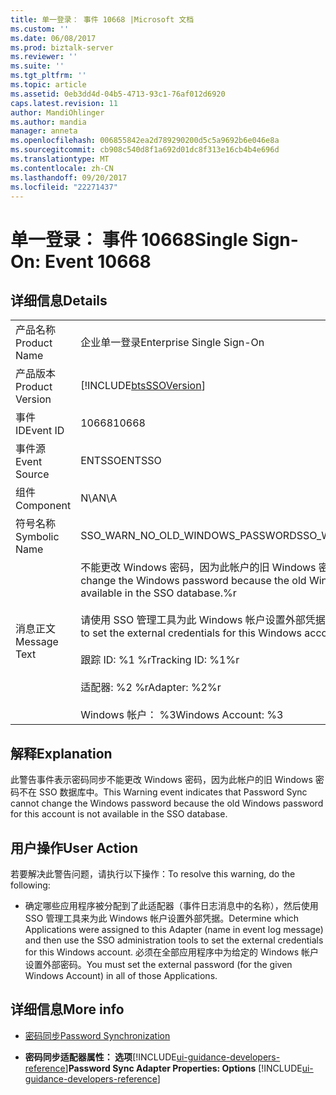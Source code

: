 ```yaml
---
title: 单一登录： 事件 10668 |Microsoft 文档
ms.custom: ''
ms.date: 06/08/2017
ms.prod: biztalk-server
ms.reviewer: ''
ms.suite: ''
ms.tgt_pltfrm: ''
ms.topic: article
ms.assetid: 0eb3dd4d-04b5-4713-93c1-76af012d6920
caps.latest.revision: 11
author: MandiOhlinger
ms.author: mandia
manager: anneta
ms.openlocfilehash: 006855842ea2d789290200d5c5a9692b6e046e8a
ms.sourcegitcommit: cb908c540d8f1a692d01dc8f313e16cb4b4e696d
ms.translationtype: MT
ms.contentlocale: zh-CN
ms.lasthandoff: 09/20/2017
ms.locfileid: "22271437"
---
```

# <a name="single-sign-on-event-10668"></a><span data-ttu-id="ccd84-102">单一登录： 事件 10668</span><span class="sxs-lookup"><span data-stu-id="ccd84-102">Single Sign-On: Event 10668</span></span>
## <a name="details"></a><span data-ttu-id="ccd84-103">详细信息</span><span class="sxs-lookup"><span data-stu-id="ccd84-103">Details</span></span>  
  
|||  
|-|-|  
|<span data-ttu-id="ccd84-104">产品名称</span><span class="sxs-lookup"><span data-stu-id="ccd84-104">Product Name</span></span>|<span data-ttu-id="ccd84-105">企业单一登录</span><span class="sxs-lookup"><span data-stu-id="ccd84-105">Enterprise Single Sign-On</span></span>|  
|<span data-ttu-id="ccd84-106">产品版本</span><span class="sxs-lookup"><span data-stu-id="ccd84-106">Product Version</span></span>|[!INCLUDE[btsSSOVersion](../includes/btsssoversion-md.md)]|  
|<span data-ttu-id="ccd84-107">事件 ID</span><span class="sxs-lookup"><span data-stu-id="ccd84-107">Event ID</span></span>|<span data-ttu-id="ccd84-108">10668</span><span class="sxs-lookup"><span data-stu-id="ccd84-108">10668</span></span>|  
|<span data-ttu-id="ccd84-109">事件源</span><span class="sxs-lookup"><span data-stu-id="ccd84-109">Event Source</span></span>|<span data-ttu-id="ccd84-110">ENTSSO</span><span class="sxs-lookup"><span data-stu-id="ccd84-110">ENTSSO</span></span>|  
|<span data-ttu-id="ccd84-111">组件</span><span class="sxs-lookup"><span data-stu-id="ccd84-111">Component</span></span>|<span data-ttu-id="ccd84-112">N\A</span><span class="sxs-lookup"><span data-stu-id="ccd84-112">N\A</span></span>|  
|<span data-ttu-id="ccd84-113">符号名称</span><span class="sxs-lookup"><span data-stu-id="ccd84-113">Symbolic Name</span></span>|<span data-ttu-id="ccd84-114">SSO_WARN_NO_OLD_WINDOWS_PASSWORD</span><span class="sxs-lookup"><span data-stu-id="ccd84-114">SSO_WARN_NO_OLD_WINDOWS_PASSWORD</span></span>|  
|<span data-ttu-id="ccd84-115">消息正文</span><span class="sxs-lookup"><span data-stu-id="ccd84-115">Message Text</span></span>|<span data-ttu-id="ccd84-116">不能更改 Windows 密码，因为此帐户的旧 Windows 密码不在 SSO 数据库中。%r</span><span class="sxs-lookup"><span data-stu-id="ccd84-116">Cannot change the Windows password because the old Windows password for this account is not available in the SSO database.%r</span></span><br /><br /> <span data-ttu-id="ccd84-117">请使用 SSO 管理工具为此 Windows 帐户设置外部凭据。%r</span><span class="sxs-lookup"><span data-stu-id="ccd84-117">Use the SSO administration tools to set the external credentials for this Windows account.%r</span></span><br /><br /> <span data-ttu-id="ccd84-118">跟踪 ID: %1 %r</span><span class="sxs-lookup"><span data-stu-id="ccd84-118">Tracking ID: %1%r</span></span><br /><br /> <span data-ttu-id="ccd84-119">适配器: %2 %r</span><span class="sxs-lookup"><span data-stu-id="ccd84-119">Adapter: %2%r</span></span><br /><br /> <span data-ttu-id="ccd84-120">Windows 帐户： %3</span><span class="sxs-lookup"><span data-stu-id="ccd84-120">Windows Account: %3</span></span>|  
  
## <a name="explanation"></a><span data-ttu-id="ccd84-121">解释</span><span class="sxs-lookup"><span data-stu-id="ccd84-121">Explanation</span></span>  
 <span data-ttu-id="ccd84-122">此警告事件表示密码同步不能更改 Windows 密码，因为此帐户的旧 Windows 密码不在 SSO 数据库中。</span><span class="sxs-lookup"><span data-stu-id="ccd84-122">This Warning event indicates that Password Sync cannot change the Windows password because the old Windows password for this account is not available in the SSO database.</span></span>  
  
## <a name="user-action"></a><span data-ttu-id="ccd84-123">用户操作</span><span class="sxs-lookup"><span data-stu-id="ccd84-123">User Action</span></span>  
 <span data-ttu-id="ccd84-124">若要解决此警告问题，请执行以下操作：</span><span class="sxs-lookup"><span data-stu-id="ccd84-124">To resolve this warning, do the following:</span></span>  
  
-   <span data-ttu-id="ccd84-125">确定哪些应用程序被分配到了此适配器（事件日志消息中的名称），然后使用 SSO 管理工具来为此 Windows 帐户设置外部凭据。</span><span class="sxs-lookup"><span data-stu-id="ccd84-125">Determine which Applications were assigned to this Adapter (name in event log message) and then use the SSO administration tools to set the external credentials for this Windows account.</span></span> <span data-ttu-id="ccd84-126">必须在全部应用程序中为给定的 Windows 帐户设置外部密码。</span><span class="sxs-lookup"><span data-stu-id="ccd84-126">You must set the external password (for the given Windows Account) in all of those Applications.</span></span>  
  
## <a name="more-info"></a><span data-ttu-id="ccd84-127">详细信息</span><span class="sxs-lookup"><span data-stu-id="ccd84-127">More info</span></span>
  
-   [<span data-ttu-id="ccd84-128">密码同步</span><span class="sxs-lookup"><span data-stu-id="ccd84-128">Password Synchronization</span></span>](../core/password-synchronization2.md)  
  
-   <span data-ttu-id="ccd84-129">**密码同步适配器属性： 选项**[!INCLUDE[ui-guidance-developers-reference](../includes/ui-guidance-developers-reference.md)]</span><span class="sxs-lookup"><span data-stu-id="ccd84-129">**Password Sync Adapter Properties: Options** [!INCLUDE[ui-guidance-developers-reference](../includes/ui-guidance-developers-reference.md)]</span></span>